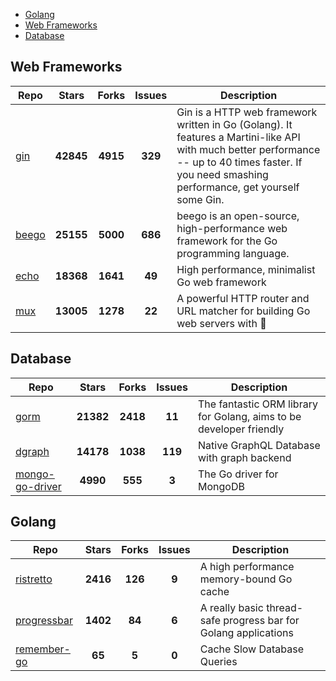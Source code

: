 
- [Golang](#golang)
- [Web Frameworks](#web-frameworks)
- [Database](#database)

## Web Frameworks

| Repo | Stars  | Forks  | Issues | Description |
| ---- | :----: | :----: | :----: | ----------- |
| [gin](https://github.com/gin-gonic/gin) | **42845** | **4915** | **329** | Gin is a HTTP web framework written in Go (Golang). It features a Martini-like API with much better performance -- up to 40 times faster. If you need smashing performance, get yourself some Gin. |
| [beego](https://github.com/astaxie/beego) | **25155** | **5000** | **686** | beego is an open-source, high-performance web framework for the Go programming language. |
| [echo](https://github.com/labstack/echo) | **18368** | **1641** | **49** | High performance, minimalist Go web framework |
| [mux](https://github.com/gorilla/mux) | **13005** | **1278** | **22** | A powerful HTTP router and URL matcher for building Go web servers with 🦍 |

## Database

| Repo | Stars  | Forks  | Issues | Description |
| ---- | :----: | :----: | :----: | ----------- |
| [gorm](https://github.com/go-gorm/gorm) | **21382** | **2418** | **11** | The fantastic ORM library for Golang, aims to be developer friendly |
| [dgraph](https://github.com/dgraph-io/dgraph) | **14178** | **1038** | **119** | Native GraphQL Database with graph backend |
| [mongo-go-driver](https://github.com/mongodb/mongo-go-driver) | **4990** | **555** | **3** | The Go driver for MongoDB |

## Golang

| Repo | Stars  | Forks  | Issues | Description |
| ---- | :----: | :----: | :----: | ----------- |
| [ristretto](https://github.com/dgraph-io/ristretto) | **2416** | **126** | **9** | A high performance memory-bound Go cache |
| [progressbar](https://github.com/schollz/progressbar) | **1402** | **84** | **6** | A really basic thread-safe progress bar for Golang applications |
| [remember-go](https://github.com/rocketlaunchr/remember-go) | **65** | **5** | **0** | Cache Slow Database Queries |
